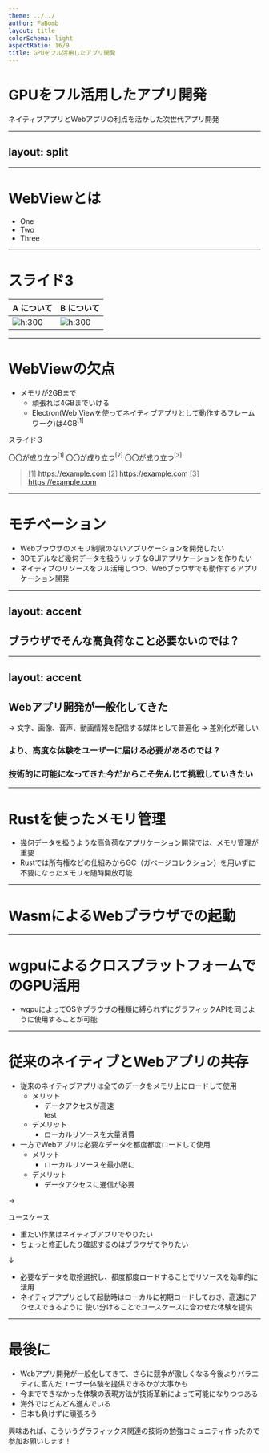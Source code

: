 ```yaml
---
theme: ../../
author: FaBomb
layout: title
colorSchema: light
aspectRatio: 16/9
title: GPUをフル活用したアプリ開発
---
```


# GPUをフル活用したアプリ開発

ネイティブアプリとWebアプリの利点を活かした次世代アプリ開発

---
layout: split
---

<template v-slot:default>

# 自己紹介

</template>

<template v-slot:left>

aaa

</template>
<template v-slot:right>

|left|center|right|
|:-|:-:|-:|
|odd |200,000|300,000|
|even|123,456|2,000|
|odd |999,999|-50,000|

</template>

---

# WebViewとは

- One
- Two
- Three

---

# スライド3

| A について                      | B について                      |
| ------------------------------ | ------------------------------ |
| ![h:300](./assets/profile.jpg) | ![h:300](./assets/profile.jpg) |

---

# WebViewの欠点

- メモリが2GBまで
  - 頑張れば4GBまでいける
  - Electron(Web Viewを使ってネイティブアプリとして動作するフレームワーク)は4GB$^{[1]}$

スライド３

〇〇が成り立つ$^{[1]}$
〇〇が成り立つ$^{[2]}$
〇〇が成り立つ$^{[3]}$

> [1] <https://example.com>
> [2] <https://example.com>
> [3] <https://example.com>

---

# モチベーション

- Webブラウザのメモリ制限のないアプリケーションを開発したい
- 3Dモデルなど幾何データを扱うリッチなGUIアプリケーションを作りたい
- ネイティブのリソースをフル活用しつつ、Webブラウザでも動作するアプリケーション開発

---
layout: accent
---

## ブラウザでそんな高負荷なこと必要ないのでは？

---
layout: accent
---

## Webアプリ開発が一般化してきた

 → 文字、画像、音声、動画情報を配信する媒体として普遍化
 → 差別化が難しい

### より、高度な体験をユーザーに届ける必要があるのでは？

### **技術的に可能になってきた今だからこそ先んじて挑戦していきたい**

---

# Rustを使ったメモリ管理

- 幾何データを扱うような高負荷なアプリケーション開発では、メモリ管理が重要
- Rustでは所有権などの仕組みからGC（ガベージコレクション）を用いずに不要になったメモリを随時開放可能

---

# WasmによるWebブラウザでの起動

---

# wgpuによるクロスプラットフォームでのGPU活用

- wgpuによってOSやブラウザの種類に縛られずにグラフィックAPIを同じように使用することが可能

---

# 従来のネイティブとWebアプリの共存

- 従来のネイティブアプリは全てのデータをメモリ上にロードして使用
  - メリット
    - データアクセスが高速<br>test
  - デメリット
    - ローカルリソースを大量消費
- 一方でWebアプリは必要なデータを都度都度ロードして使用
  - メリット
    - ローカルリソースを最小限に
  - デメリット
    - データアクセスに通信が必要

→

ユースケース

- 重たい作業はネイティブアプリでやりたい
- ちょっと修正したり確認するのはブラウザでやりたい

↓

- 必要なデータを取捨選択し、都度都度ロードすることでリソースを効率的に活用
- ネイティブアプリとして起動時はローカルに初期ロードしておき、高速にアクセスできるように
使い分けることでユースケースに合わせた体験を提供

---

# 最後に

- Webアプリ開発が一般化してきて、さらに競争が激しくなる今後よりバラエティに富んだユーザー体験を提供できるかが大事かも
- 今までできなかった体験の表現方法が技術革新によって可能になりつつある
- 海外ではどんどん進んでいる
- 日本も負けずに頑張ろう

興味あれば、こういうグラフィックス関連の技術の勉強コミュニティ作ったので参加お願いします！
